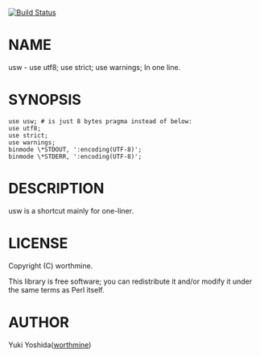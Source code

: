 [![Build Status](https://travis-ci.com/worthmine/usw.svg?branch=master)](https://travis-ci.com/worthmine/usw)
# NAME

usw - use utf8; use strict; use warnings; In one line.

# SYNOPSIS

    use usw; # is just 8 bytes pragma instead of below:
    use utf8;
    use strict;
    use warnings;
    binmode \*STDOUT, ':encoding(UTF-8)';
    binmode \*STDERR, ':encoding(UTF-8)';
     

# DESCRIPTION

usw is a shortcut mainly for one-liner.

# LICENSE

Copyright (C) worthmine.

This library is free software; you can redistribute it and/or modify
it under the same terms as Perl itself.

# AUTHOR

Yuki Yoshida([worthmine](https://github.com/worthmine))

